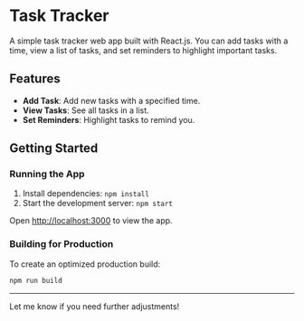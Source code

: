 # Task Tracker

A simple task tracker web app built with React.js. You can add tasks with a time, view a list of tasks, and set reminders to highlight important tasks.

## Features

- **Add Task**: Add new tasks with a specified time.
- **View Tasks**: See all tasks in a list.
- **Set Reminders**: Highlight tasks to remind you.

## Getting Started

### Running the App

1. Install dependencies: `npm install`
2. Start the development server: `npm start`

Open [http://localhost:3000](http://localhost:3000) to view the app.

### Building for Production

To create an optimized production build:

```bash
npm run build
```

---

Let me know if you need further adjustments!
